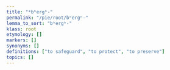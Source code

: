 ```yaml
---
title: "*bʰergʰ-"
permalink: "/pie/root/bʰergʰ-"
lemma_to_sort: "bʰergʰ-"
klass: root
etymology: []
markers: []
synonyms: []
definitions: ["to safeguard", "to protect", "to preserve"]
topics: []
---
```

